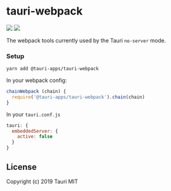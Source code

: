 # tauri-webpack

![](https://img.shields.io/npm/v/@tauri-apps/tauri-webpack.svg) ![](https://img.shields.io/github/workflow/status/tauri-apps/tauri-webpack/sanity%20test%20webpack?label=tests
)

The webpack tools currently used by the Tauri `no-server` mode.

### Setup
```bash
yarn add @tauri-apps/tauri-webpack
```

In your webpack config:
```js
chainWebpack (chain) {
  require('@tauri-apps/tauri-webpack').chain(chain)
}
```

In your `tauri.conf.js`
```js
tauri: {
  embeddedServer: {
    active: false
  }
}
```

## License
Copyright (c) 2019 Tauri
MIT